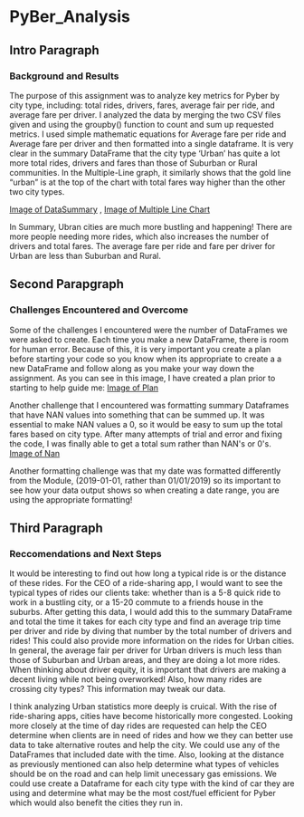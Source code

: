# PyBer_Analysis
## Intro Paragraph

### Background and Results
The purpose of this assignment was to analyze key metrics for Pyber by city type, including: total rides, drivers, fares, average fair per ride, and average fare per driver. I analyzed the data by merging the two CSV files given and using the groupby() function to count and sum up requested metrics. I used simple mathematic equations for Average fare per ride and Average fare per driver and then formatted into a single dataframe. 
It is very clear in the summary DataFrame that the city type ‘Urban’ has quite a lot more total rides, drivers and fares than those of Suburban or Rural communities. In the Multiple-Line graph, it similarly shows that the gold line “urban” is at the top of the chart with total fares way higher than the other two city types. 

[Image of DataSummary](analysis/Fig8.png) ,
[Image of Multiple Line Chart](analysis/Fig9.png)

In Summary, Ubran cities are much more bustling and happening! There are more people needing more rides, which also increases the number of drivers and total fares. The average fare per ride and fare per driver for Urban are less than Suburban and Rural.

## Second Parapgraph
### Challenges Encountered and Overcome
Some of the challenges I encountered were the number of DataFrames we were asked to create. Each time you make a new DataFrame, there is room for human error. Because of this, it is very important you create a plan before starting your code so you know when its appropriate to create a a new DataFrame and follow along as you make your way down the assignment. As you can see in this image, I have created a plan prior to starting to help guide me: [Image of Plan](analysis/Plan.PNG)

Another challenge that I encountered was formatting summary Dataframes that have NAN values into something that can be summed up. It was essential to make NAN values a 0, so it would be easy to sum up the total fares based on city type. After many attempts of trial and error and fixing the code, I was finally able to get a total sum rather than NAN's or 0's. [Image of Nan](analysis/Nan.png)

Another formatting challenge was that my date was formatted differently from the Module, (2019-01-01, rather than 01/01/2019) so its important to see how your data output shows so when creating a date range, you are using the appropriate formatting!

## Third Paragraph
### Reccomendations and Next Steps

It would be interesting to find out how long a typical ride is or the distance of these rides. For the CEO of a ride-sharing app, I would want to see the typical types of rides our clients take: whether than is a 5-8 quick ride to work in a bustling city, or a 15-20 commute to a friends house in the suburbs. After getting this data, I would add this to the summary DataFrame and total the time it takes for each city type and find an average trip time per driver and ride by diving that number by the total number of drivers and rides! 
This could also provide more information on the rides for Urban cities. In general, the average fair per driver for Urban drivers is much less than those of Suburban and Urban areas, and they are doing a lot more rides. When thinking about driver equity, it is important that drivers are making a decent living while not being overworked! Also, how many rides are crossing city types? This information may tweak our data. 

I think analyzing Urban statistics more deeply is cruical. With the rise of ride-sharing apps, cities have become historically more congested. Looking more closely at the time of day rides are requested can help the CEO determine when clients are in need of rides and how we they can better use data to take alternative routes and help the city. We could use any of the DataFrames that included date with the time.  Also, looking at the distance as previously mentioned can also help determine what types of vehicles should be on the road and can help limit unecessary gas emissions. We could use create a Dataframe for each city type with the kind of car they are using and determine what may be the most cost/fuel efficient for Pyber which would also benefit the cities they run in. 
